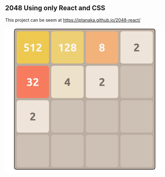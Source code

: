 ## 2048 Using only React and CSS

This project can be seem at https://jptanaka.github.io/2048-react/ 

![image of the game](https://github.com/JpTanaka/2048-react/blob/main/images/Image-game?raw=true)
